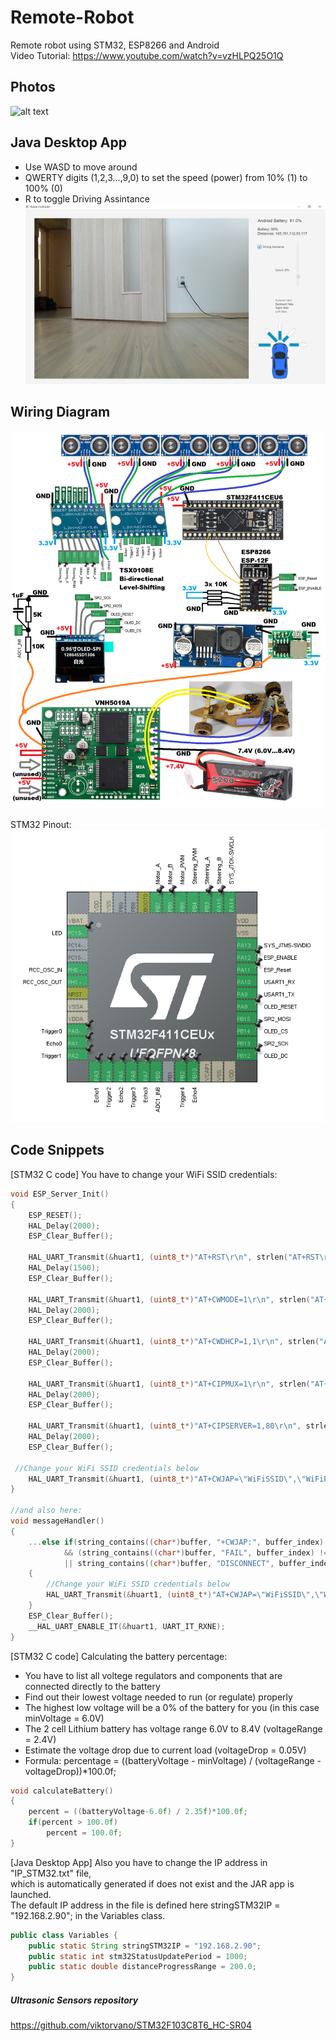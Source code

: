 # Remote-Robot
 Remote robot using STM32, ESP8266 and Android  
 Video Tutorial: https://www.youtube.com/watch?v=vzHLPQ25O1Q  
   
## Photos

![alt text](https://github.com/viktorvano/Remote-Robot/blob/main/Documents/IMG_20210620_173554_845.jpg?raw=true)  
  
## Java Desktop App  
- Use WASD to move around  
- QWERTY digits (1,2,3...,9,0) to set the speed (power) from 10% (1) to 100% (0)
- R to toggle Driving Assintance
![alt text](https://github.com/viktorvano/Remote-Robot/blob/main/Documents/app_screenshot.png?raw=true)  
     
   
 ## Wiring Diagram
![alt text](https://github.com/viktorvano/Remote-Robot/blob/main/Documents/schematics.png?raw=true)  
  
STM32 Pinout:  
![alt text](https://github.com/viktorvano/Remote-Robot/blob/main/Documents/STM32F411CEU6.png?raw=true)  
  
  
## Code Snippets
  
[STM32 C code] You have to change your WiFi SSID credentials:  
```C
void ESP_Server_Init()
{
	ESP_RESET();
	HAL_Delay(2000);
	ESP_Clear_Buffer();

	HAL_UART_Transmit(&huart1, (uint8_t*)"AT+RST\r\n", strlen("AT+RST\r\n"), 100);
	HAL_Delay(1500);
	ESP_Clear_Buffer();

	HAL_UART_Transmit(&huart1, (uint8_t*)"AT+CWMODE=1\r\n", strlen("AT+CWMODE=1\r\n"), 100);
	HAL_Delay(2000);
	ESP_Clear_Buffer();

	HAL_UART_Transmit(&huart1, (uint8_t*)"AT+CWDHCP=1,1\r\n", strlen("AT+CWDHCP=1,1\r\n"), 100);
	HAL_Delay(2000);
	ESP_Clear_Buffer();

	HAL_UART_Transmit(&huart1, (uint8_t*)"AT+CIPMUX=1\r\n", strlen("AT+CIPMUX=1\r\n"), 100);
	HAL_Delay(2000);
	ESP_Clear_Buffer();

	HAL_UART_Transmit(&huart1, (uint8_t*)"AT+CIPSERVER=1,80\r\n", strlen("AT+CIPSERVER=1,80\r\n"), 100);
	HAL_Delay(2000);
	ESP_Clear_Buffer();

 //Change your WiFi SSID credentials below
	HAL_UART_Transmit(&huart1, (uint8_t*)"AT+CWJAP=\"WiFiSSID\",\"WiFiPASSWORD\"\r\n", strlen("AT+CWJAP=\"WiFiSSID\",\"WiFiPASSWORD\"\r\n"), 100);
}

//and also here:
void messageHandler()
{
	...else if(string_contains((char*)buffer, "+CWJAP:", buffer_index) != -1
			&& (string_contains((char*)buffer, "FAIL", buffer_index) != -1
			|| string_contains((char*)buffer, "DISCONNECT", buffer_index) != -1))
	{
		//Change your WiFi SSID credentials below
		HAL_UART_Transmit(&huart1, (uint8_t*)"AT+CWJAP=\"WiFiSSID\",\"WiFiPASSWORD\"\r\n", strlen("AT+CWJAP=\"WiFiSSID\",\"WiFiPASSWORD\"\r\n"), 100);
	}
	ESP_Clear_Buffer();
	__HAL_UART_ENABLE_IT(&huart1, UART_IT_RXNE);
}

```  
[STM32 C code] Calculating the battery percentage:
- You have to list all voltege regulators and components that are connected directly to the battery
- Find out their lowest voltage needed to run (or regulate) properly
- The highest low voltage will be a 0% of the battery for you (in this case minVoltage = 6.0V)
- The 2 cell Lithium battery has voltage range 6.0V to 8.4V (voltageRange = 2.4V)
- Estimate the voltage drop due to current load (voltageDrop = 0.05V)
- Formula: percentage = ((batteryVoltage - minVoltage) / (voltageRange - voltageDrop))*100.0f;
```C
void calculateBattery()
{
	percent = ((batteryVoltage-6.0f) / 2.35f)*100.0f;
	if(percent > 100.0f)
		percent = 100.0f;
}
```
  
[Java Desktop App] Also you have to change the IP address in "IP_STM32.txt" file,   
which is automatically generated if does not exist and the JAR app is launched.  
The default IP address in the file is defined here stringSTM32IP = "192.168.2.90"; in the Variables class.  
```Java
public class Variables {
    public static String stringSTM32IP = "192.168.2.90";
    public static int stm32StatusUpdatePeriod = 1000;
    public static double distanceProgressRange = 200.0;
}
```
  
##### Ultrasonic Sensors repository
https://github.com/viktorvano/STM32F103C8T6_HC-SR04
